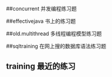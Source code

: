 ##concurrent 并发编程练习题

##effectivejava 书上的练习题

##old.multithread 多线程编程模型练习题

##sqltraining 在网上搜的数据库语法练习题

## training 最近的练习